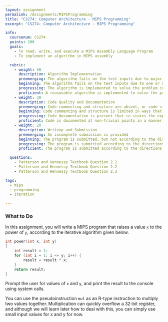 ```yaml
---
layout: assignment
permalink: /Assignments/MIPSProgramming
title: "CS274: Computer Architecture - MIPS Programming"
excerpt: "CS274: Computer Architecture - MIPS Programming"

info:
  coursenum: CS274
  points: 100
  goals:
    - To read, write, and execute a MIPS Assembly Language Program
    - To implement an algorithm in MIPS assembly

  rubric:
    - weight: 50
      description: Algorithm Implementation
      preemerging: The algorithm fails on the test inputs due to major issues, or the program fails to compile and/or run
      beginning: The algorithm fails on the test inputs due to one or more minor issues
      progressing: The algorithm is implemented to solve the problem correctly according to given test inputs, but would fail if executed in a general case due to a minor issue or omission in the algorithm design or implementation
      proficient: A reasonable algorithm is implemented to solve the problem which correctly solves the problem according to the given test inputs, and would be reasonably expected to solve the problem in the general case
    - weight: 30
      description: Code Quality and Documentation
      preemerging: Code commenting and structure are absent, or code structure departs significantly from best practice, and/or the code departs significantly from the style guide
      beginning: Code commenting and structure is limited in ways that reduce the readability of the program, and/or there are minor departures from the style guide
      progressing: Code documentation is present that re-states the explicit code definitions, and/or code is written that mostly adheres to the style guide
      proficient: Code is documented at non-trivial points in a manner that enhances the readability of the program, and code is written according to the style guide
    - weight: 20
      description: Writeup and Submission
      preemerging: An incomplete submission is provided
      beginning: The program is submitted, but not according to the directions in one or more ways (for example, because it is lacking a readme writeup)
      progressing: The program is submitted according to the directions with a minor omission or correction needed, and with at least superficial responses to the bolded questions throughout
      proficient: The program is submitted according to the directions, including a readme writeup describing the solution, and thoughtful answers to the bolded or textbook questions throughout

  questions:
    - Patterson and Hennessy Textbook Question 2.1
    - Patterson and Hennessy Textbook Question 2.2
    - Patterson and Hennessy Textbook Question 2.3

tags:
  - mips
  - programming
  - iteration

---
```


### What to Do

In this assignment, you will write a MIPS program that raises a value `x` to the power of `y`, according to the iterative algorithm given below.

```c
int power(int x, int y)
{
    int result = 1;
    for (int i = 1; i <= y; i++) {
        result = result * x;
    }
    return result;
}
```

Prompt the user for values of `x` and `y`, and print the result to the console using system calls.

You can use the pseudoinstruction `mul` as an R-type instruction to multiply two values together.  Multiplication can quickly overflow a 32-bit register, and although we will learn later how to deal with this, you can simply use small input values for x and y for now.